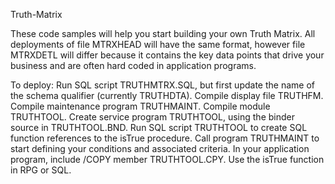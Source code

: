 Truth-Matrix

These code samples will help you start building your own Truth Matrix.  All deployments of file MTRXHEAD will have the same format, 
however file MTRXDETL will differ because it contains the key data points that drive your business and are often hard coded in
application programs.

To deploy:
Run SQL script TRUTHMTRX.SQL, but first update the name of the schema qualifier (currently TRUTHDTA).
Compile display file TRUTHFM.
Compile maintenance program TRUTHMAINT.
Compile module TRUTHTOOL.
Create service program TRUTHTOOL, using the binder source in TRUTHTOOL.BND.
Run SQL script TRUTHTOOL to create SQL function references to the isTrue procedure.
Call program TRUTHMAINT to start defining your conditions and associated criteria.
In your application program, include /COPY member TRUTHTOOL.CPY.
Use the isTrue function in RPG or SQL.
